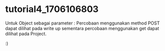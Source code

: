 # tutorial4_1706106803

Untuk Object sebagai parameter :
Percobaan menggunakan method POST dapat dilihat pada write up sementara percobaan menggunakan get dapat dilihat pada Project.

:)
